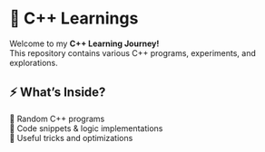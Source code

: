 # 🚀 C++ Learnings

Welcome to my **C++ Learning Journey!**  
This repository contains various C++ programs, experiments, and explorations.

## ⚡ What’s Inside?
🔹 Random C++ programs  
🔹 Code snippets & logic implementations  
🔹 Useful tricks and optimizations  
